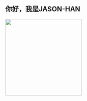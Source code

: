 ## 你好，我是JASON-HAN

<div align="left">
  <img height="240px" src="https://github-readme-stats.vercel.app/api?username=JasonHan2009&hide_title=true&hide_border=true&show_icons=true&line_height=21&text_color=000&icon_color=000&bg_color=0,f5f5f5,e0e0e0&theme=graywhite" />
</div>
